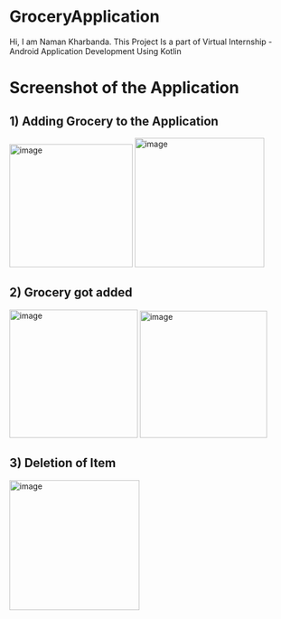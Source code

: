 # GroceryApplication
Hi, I am Naman Kharbanda.
This Project Is a part of Virtual Internship - Android Application Development Using Kotlin

# Screenshot of the Application

## 1) Adding Grocery to the Application
<img width="218" alt="image" src="https://user-images.githubusercontent.com/114281444/192088440-49d00a12-c827-42b5-818c-9c3497be682d.jpeg">        <img width="229" alt="image" src="https://user-images.githubusercontent.com/114281444/192088519-90dbda5b-069d-40b9-b036-8bcacc0b1951.jpeg">  

## 2) Grocery got added
<img width="227" alt="image" src="https://user-images.githubusercontent.com/114281444/192088534-a42684cb-56ac-4727-9b09-82b8302a3bce.jpeg">   <img width="225" alt="image" src="https://user-images.githubusercontent.com/114281444/192088542-7403b38c-36cc-4def-b101-55adcf6f3ffe.jpeg">    

## 3) Deletion of Item

<img width="230" alt="image" src="https://user-images.githubusercontent.com/114281444/192088549-903a7c80-e1d7-4e9f-b2f3-d023fb80c3c5.jpeg">
